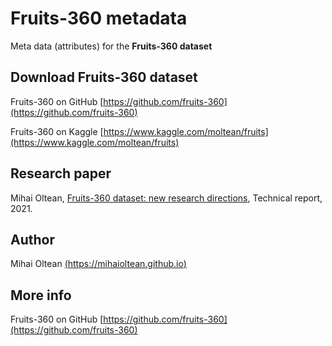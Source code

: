 # Fruits-360 metadata

Meta data (attributes) for the __Fruits-360 dataset__

## Download Fruits-360 dataset

Fruits-360 on GitHub [https://github.com/fruits-360](https://github.com/fruits-360)

Fruits-360 on Kaggle [https://www.kaggle.com/moltean/fruits](https://www.kaggle.com/moltean/fruits)

## Research paper

Mihai Oltean, [Fruits-360 dataset: new research directions](https://www.researchgate.net/publication/354535752_Fruits_360_dataset_new_research_directions), Technical report, 2021.

## Author

Mihai Oltean [(https://mihaioltean.github.io)](https://mihaioltean.github.io)

## More info

Fruits-360 on GitHub [https://github.com/fruits-360](https://github.com/fruits-360)